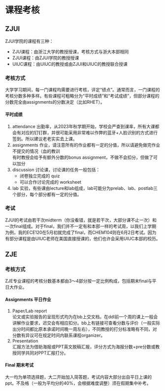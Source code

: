 # 课程考核

## ZJUI

ZJUI学院的课程有三种：

- ZJU课程：由浙江大学的教授授课，考核方式与浙大本部相同
- ZJUI课程：由ZJUI学院的教授授课
- UIUC课程：由UIUC的教授或由ZJUI和UIUC的教授联合授课

### 考核方式

大学学习期间，每一门课程均需要进行考核，评定“绩点”。通常而言，一门课程的考核分数多种多样。有些课程可粗略分为“平时成绩”和“考试成绩”，但部分课程的分数完全由assignments的分数决定（比如RHET）。

#### 平时成绩

1. attendance 出勤率，从2023年秋学期开始，学校会严查到课率，所有大课都会有对应的钉钉群，并很可能采用非常难以作弊的蓝牙+人脸识别的方式进行签到。所以建议老老实实去上课。
2. assignments 作业，请注意所有的作业都有一定的分值，所以请避免做完作业不提交的情况（血的教训  
   有时教授会给予有额外分数的bonus assignment，不做不会扣分，但做了可以加分
3. discussion 讨论课，讨论课的任务一般包括：  
    - 闭卷独立完成的 quiz
    - 可以合作讨论完成的 worksheet
4. lab 实验，有些课由lecture和lab组成，lab可能分为prelab、lab、postlab三个部分，每个部分都有一定的分值。

### 考试

ZJUI的考试由若干次midterm（你没看错，就是若干次，大部分课不止一次）和一次final组成。对于final，我们并不一定有和本部一样的考试周，以我们上学期为例，我的ECE120在5月初就完成了final，而CHEM104则在6月2日考试。因为有部分课程是由UIUC老师在美国直接授课的，他们也许会采用UIUC本部的校历。

## ZJE

### 考核方式

ZJE专业课程的考核分数基本都由3～4部分按一定比例构成，包括期末final与平日大作业。

#### Assignments 平日作业

1. Paper/Lab report  
   论文或实验报告的呈现形式均为在bb上交文档，在ddl前一个周的课上一般会讲解作业要求，迟交会有相应扣分。bb上有链接可查看分数与评价（一般实际出分时间都比原本承诺时间晚一周左右），不同教授的打分标准略有不同，对分数有异议可在规定时间内联系课程organizer。
2. Presentation  
   汇报方法为借助海报或PPT英文脱稿汇报，评分方式为海报分数+pre分数或教授同学共同对PPT汇报打分。

#### Final 期末考试

大一均为单项选择题，大二开始加入简答题，考试内容大部分出自平日上课的ppt。不及格（一般为平均分的40%，会根据难度调整）须在假期集中补考。
